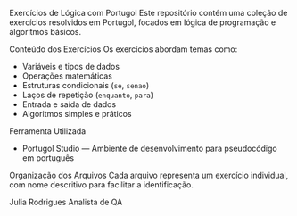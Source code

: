 Exercícios de Lógica com Portugol
Este repositório contém uma coleção de exercícios resolvidos em Portugol, focados em lógica de programação e algoritmos básicos.

Conteúdo dos Exercícios
Os exercícios abordam temas como:

- Variáveis e tipos de dados
- Operações matemáticas
- Estruturas condicionais (`se`, `senao`)
- Laços de repetição (`enquanto`, `para`)
- Entrada e saída de dados
- Algoritmos simples e práticos

Ferramenta Utilizada
- Portugol Studio — Ambiente de desenvolvimento para pseudocódigo em português

Organização dos Arquivos
Cada arquivo representa um exercício individual, com nome descritivo para facilitar a identificação. 


Julia Rodrigues
Analista de QA
